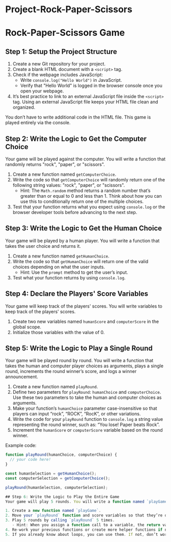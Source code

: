 # Project-Rock-Paper-Scissors

# Rock-Paper-Scissors Game

## Step 1: Setup the Project Structure
1. Create a new Git repository for your project.
2. Create a blank HTML document with a `<script>` tag.
3. Check if the webpage includes JavaScript:
   - Write `console.log("Hello World")` in JavaScript.
   - Verify that "Hello World" is logged in the browser console once you open your webpage.
4. It’s best practice to link to an external JavaScript file inside the `<script>` tag. Using an external JavaScript file keeps your HTML file clean and organized.

You don’t have to write additional code in the HTML file. This game is played entirely via the console.

## Step 2: Write the Logic to Get the Computer Choice
Your game will be played against the computer. You will write a function that randomly returns "rock", "paper", or "scissors".

1. Create a new function named `getComputerChoice`.
2. Write the code so that `getComputerChoice` will randomly return one of the following string values: "rock", "paper", or "scissors".
   - Hint: The `Math.random` method returns a random number that’s greater than or equal to 0 and less than 1. Think about how you can use this to conditionally return one of the multiple choices.
3. Test that your function returns what you expect using `console.log` or the browser developer tools before advancing to the next step.

## Step 3: Write the Logic to Get the Human Choice
Your game will be played by a human player. You will write a function that takes the user choice and returns it.

1. Create a new function named `getHumanChoice`.
2. Write the code so that `getHumanChoice` will return one of the valid choices depending on what the user inputs.
   - Hint: Use the `prompt` method to get the user’s input.
3. Test what your function returns by using `console.log`.

## Step 4: Declare the Players' Score Variables
Your game will keep track of the players' scores. You will write variables to keep track of the players' scores.

1. Create two new variables named `humanScore` and `computerScore` in the global scope.
2. Initialize those variables with the value of 0.

## Step 5: Write the Logic to Play a Single Round
Your game will be played round by round. You will write a function that takes the human and computer player choices as arguments, plays a single round, increments the round winner’s score, and logs a winner announcement.

1. Create a new function named `playRound`.
2. Define two parameters for `playRound`: `humanChoice` and `computerChoice`. Use these two parameters to take the human and computer choices as arguments.
3. Make your function’s `humanChoice` parameter case-insensitive so that players can input “rock”, “ROCK”, “RocK”, or other variations.
4. Write the code for your `playRound` function to `console.log` a string value representing the round winner, such as: “You lose! Paper beats Rock”.
5. Increment the `humanScore` or `computerScore` variable based on the round winner.

Example code:

```javascript
function playRound(humanChoice, computerChoice) {
  // your code here!
}

const humanSelection = getHumanChoice();
const computerSelection = getComputerChoice();

playRound(humanSelection, computerSelection);

## Step 6: Write the Logic to Play the Entire Game
Your game will play 5 rounds. You will write a function named `playGame` that calls `playRound` to play 5 rounds, keeps track of the scores, and declares a winner at the end.

1. Create a new function named `playGame`.
2. Move your `playRound` function and score variables so that they’re declared inside the new `playGame` function.
3. Play 5 rounds by calling `playRound` 5 times.
   - Hint: When you assign a function call to a variable, the return value of that function is assigned to the variable. Accessing the variable afterward will only provide the assigned value; it doesn’t recall the function. You need to recall the choice functions to get new choices for each round.
4. Re-work your previous functions or create more helper functions if necessary. Specifically, you may want to change the return values to something more useful.
5. If you already know about loops, you can use them. If not, don’t worry! Loops will be covered in the next lesson.
